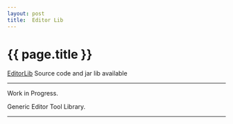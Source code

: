 ```yaml
---
layout: post
title:  Editor Lib
---
```


{{ page.title }}
================

[EditorLib][] Source code and jar lib available

---

Work in Progress.  

Generic Editor Tool Library.

---

[EditorLib]: https://github.com/misterdustinface/EditorLib
